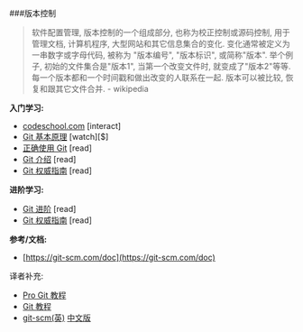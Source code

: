 ###版本控制

>软件配置管理, 版本控制的一个组成部分, 也称为校正控制或源码控制, 用于管理文档, 计算机程序, 大型网站和其它信息集合的变化. 变化通常被定义为一串数字或字母代码, 被称为 "版本编号", "版本标识",  或简称"版本". 举个例子, 初始的文件集合是"版本1", 当第一个改变文件时, 就变成了"版本2"等等. 每一个版本都和一个时间戳和做出改变的人联系在一起. 版本可以被比较, 恢复和跟其它文件合并. - wikipedia

**入门学习:**

* [codeschool.com](https://try.github.io/levels/1/challenges/1) [interact]
* [Git 基本原理](http://www.pluralsight.com/courses/git-fundamentals) [watch][$]
* [正确使用 Git](https://www.atlassian.com/git/) [read]
* [Git 介绍](http://rypress.com/tutorials/git/introduction) [read]
* [Git 权威指南](http://git-scm.com/book/en/v2) [read]

**进阶学习:**

* [Git 进阶](https://www.atlassian.com/git/tutorials/advanced-overview/) [read]
* [Git 权威指南](http://git-scm.com/book/en/v2) [read]

**参考/文档:**

* [https://git-scm.com/doc](https://git-scm.com/doc)


译者补充:

* [Pro Git 教程](http://acoder.cc/git.html)
* [Git 教程](http://www.liaoxuefeng.com/wiki/0013739516305929606dd18361248578c67b8067c8c017b000)
* [git-scm(英)](https://git-scm.com/) [中文版](https://git-scm.com/book/zh/v2)
